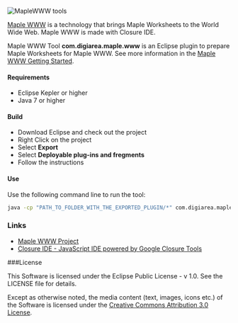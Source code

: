 ![MapleWWW tools](http://digi-area.com/images/light/maplewww/logo.png)

[Maple WWW](http://digi-area.com/light/MapleWWW/) is a technology that brings Maple Worksheets to the World Wide Web. Maple WWW is made with Closure IDE. 

Maple WWW Tool **com.digiarea.maple.www** is an Eclipse plugin to prepare Maple Worksheets for Maple WWW. See more information in the [Maple WWW Getting Started](http://digi-area.com/light/MapleWWW/getting-started.php).

#### Requirements
 - Eclipse Kepler or higher
 - Java 7 or higher

#### Build

 - Download Eclipse and check out the project
 - Right Click on the project
 - Select **Export**
 - Select **Deployable plug-ins and fregments**
 - Follow the instructions

#### Use

Use the following command line to run the tool:
```bash
java -cp "PATH_TO_FOLDER_WITH_THE_EXPORTED_PLUGIN/*" com.digiarea.maple.www.Converter -src "PATH_TO_FOLDER_WITH_MAPLE_WORKSHEETS" -dst "PATH_TO_DESTINATION_FOLDER" -url "URL_OF_MAPLE_WWW_JS" -kind ANY
```

### Links
 
 - [Maple WWW Project](http://digi-area.com/light/MapleWWW/)
 - [Closure IDE - JavaScript IDE powered by Google Closure Tools](http://digi-area.com/ClosureIDE/)

###License

This Software is licensed under the Eclipse Public License - v 1.0. See the LICENSE file for details.

Except as otherwise noted, the media content (text, images, icons etc.) of the Software is licensed under the 
[Creative Commons Attribution 3.0 License](http://creativecommons.org/licenses/by/3.0/).
